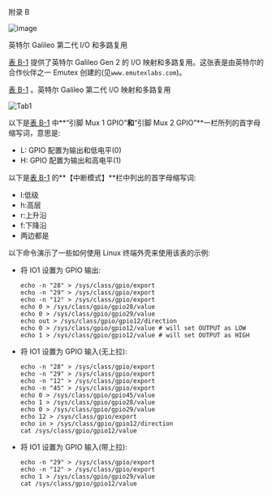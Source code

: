 附录 B

![image](images/frontdot.jpg)

英特尔 Galileo 第二代 I/O 和多路复用

[表 B-1](#Tab1) 提供了英特尔 Galileo Gen 2 的 I/O 映射和多路复用。这张表是由英特尔的合作伙伴之一 Emutex 创建的(见`www.emutexlabs.com`)。

[表 B-1](#_Tab1) 。英特尔 Galileo 第二代 I/O 映射和多路复用

![Tab1](images/TableB-1.jpg)

以下是[表 B-1](#Tab1) 中**“引脚 Mux 1 GPIO”**和**“引脚 Mux 2 GPIO”**一栏所列的首字母缩写词，意思是:

*   L: GPIO 配置为输出和低电平(0)
*   H: GPIO 配置为输出和高电平(1)

以下是[表 B-1](#Tab1) 的**【中断模式】**栏中列出的首字母缩写词:

*   l:低级
*   h:高层
*   r:上升沿
*   f:下降沿
*   两边都是

以下命令演示了一些如何使用 Linux 终端外壳来使用该表的示例:

*   将 IO1 设置为 GPIO 输出:

    ```
    echo -n "28" > /sys/class/gpio/export
    echo -n "29" > /sys/class/gpio/export
    echo -n "12" > /sys/class/gpio/export
    echo 0 > /sys/class/gpio/gpio28/value
    echo 0 > /sys/class/gpio/gpio29/value
    echo out > /sys/class/gpio/gpio12/direction
    echo 0 > /sys/class/gpio/gpio12/value # will set OUTPUT as LOW
    echo 1 > /sys/class/gpio/gpio12/value # will set OUTPUT as HIGH
    ```

*   将 IO1 设置为 GPIO 输入(无上拉):

    ```
    echo -n "28" > /sys/class/gpio/export
    echo -n "29" > /sys/class/gpio/export
    echo -n "12" > /sys/class/gpio/export
    echo -n "45" > /sys/class/gpio/export
    echo 0 > /sys/class/gpio/gpio45/value
    echo 1 > /sys/class/gpio/gpio28/value
    echo 0 > /sys/class/gpio/gpio29/value
    echo 12 > /sys/class/gpio/export
    echo in > /sys/class/gpio/gpio12/direction
    cat /sys/class/gpio/gpio12/value
    ```

*   将 IO1 设置为 GPIO 输入(带上拉):

    ```
    echo -n "29" > /sys/class/gpio/export
    echo -n "12" > /sys/class/gpio/export
    echo 1 > /sys/class/gpio/gpio29/value
    cat /sys/class/gpio/gpio12/value
    ```
